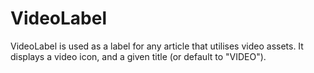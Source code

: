 # VideoLabel

VideoLabel is used as a label for any article that utilises video assets. It
displays a video icon, and a given title (or default to "VIDEO").
